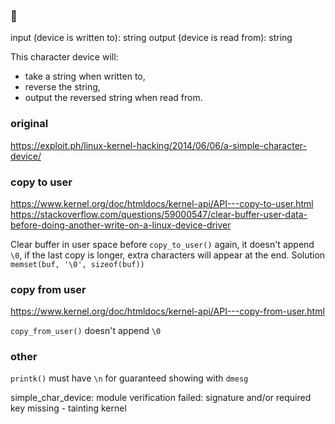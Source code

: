 ### 🍺
input (device is written to): string
output (device is read from): string

This character device will:
- take a string when written to,
- reverse the string,
- output the reversed string when read from.

### original
https://exploit.ph/linux-kernel-hacking/2014/06/06/a-simple-character-device/

### copy to user
https://www.kernel.org/doc/htmldocs/kernel-api/API---copy-to-user.html
https://stackoverflow.com/questions/59000547/clear-buffer-user-data-before-doing-another-write-on-a-linux-device-driver

Clear buffer in user space
before `copy_to_user()` again,
it doesn't append `\0`,
if the last copy is longer,
extra characters will appear at the end.
Solution `memset(buf, '\0', sizeof(buf))`

### copy from user
https://www.kernel.org/doc/htmldocs/kernel-api/API---copy-from-user.html

`copy_from_user()` doesn't append `\0`

### other
`printk()` must have `\n` for guaranteed showing with `dmesg`

simple_char_device: module verification failed: signature and/or required key missing - tainting kernel
